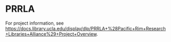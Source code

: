 # PRRLA

For project information, see https://docs.library.ucla.edu/display/dlp/PRRLA+%28Pacific+Rim+Research+Libraries+Alliance%29+Project+Overview.
